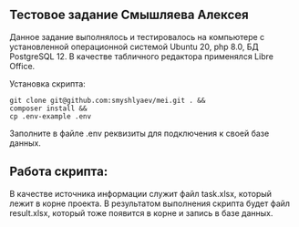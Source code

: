 ## Тестовое задание Смышляева Алексея

Данное задание выполнялось и тестировалось на компьютере с установленной
операционной системой Ubuntu 20, php 8.0, БД PostgreSQL 12.
В качестве табличного редактора применялся Libre Office.

Установка скрипта:

```
git clone git@github.com:smyshlyaev/mei.git . &&  
composer install &&  
cp .env-example .env
```  

Заполните в файле .env реквизиты для подключения к своей базе данных.

## Работа скрипта:

В качестве источника информации служит файл task.xlsx, который лежит в корне проекта.
В результатом выполнения скрипта будет файл result.xlsx, который тоже появится в корне и 
запись в базе данных.

